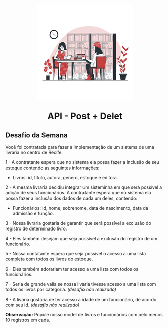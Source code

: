 <h1 align="center">
  <img src="public/images/Library-bro.png" alt="mulher negra usando computador" width="300">
<p align="center">API - Post + Delet<p>

## Desafio da Semana

Você foi contratada para fazer a implementação de um sistema de uma livraria no centro de Recife. 

1 - A contratante espera que no sistema ela possa fazer a inclusão de seu estoque contendo as seguintes informações: 

* Livros: id, título, autora, genero, estoque e editora.

2 - A mesma livraria decidiu integrar um sisteminha em que será possível a adição de seus funcionários. A contratante espera que no sistema ela possa fazer a inclusão dos dados de cada um deles, contendo:

* Funcionários: id, nome, sobrenome, data de nascimento, data da admissão e função.

3 - Nossa livraria gostaria de garantir que será possível a exclusão do registro de determinado livro.

4 - Eles também desejam que seja possível a exclusão do registro de um funcionário. 

5 - Nossa contatante espera que seja possível o acesso a uma lista completa com todos os livros do estoque.

6 - Eles também adorariam ter acesso a uma lista com todos os funcionários.

7 - Seria de grande valia se nossa livaria tivesse acesso a uma lista com todos os livros por categoria. _(desafio não realizado)_

8 - A livaria gostaria de ter acesso a idade de um funcionário, de acordo com seu id. _(desafio não realizado)_

**Observação:** Popule nosso model de livros e funcionários com pelo menos 10 registros em cada.